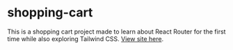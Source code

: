 # shopping-cart
This is a shopping cart project made to learn about React Router for the first time while also exploring Tailwind CSS. [View site here](https://neon-sundae-f514b2.netlify.app/).
